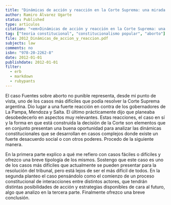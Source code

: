 ```yaml
---
title: "Dinámicas de acción y reacción en la Corte Suprema: una mirada al caso FAL sobre aborto no punible"
author: Ramiro Álvarez Ugarte
status: Published
type: articulos
citation: "<em>Dinámicas de acción y reacción en la Corte Suprema: una mirada al caso FAL sobre aborto no punible</em>, en Jurisprudencia Argentina, 11/7/12, JA 2012-III, fascículo n. 2, pág. 83, año 2012"
tag: ["teoria constitucional", "constitucionalismo popular", "aborto"]
file: 2012_Dinámicas_de_accion_y_reaccion.pdf
subjects: law
comments: no
isbn: "978-20-2262-8"
date: 2012-01-01
publishdate: 2012-01-01
filter:
  - erb
  - markdown
  - rubypants
---
```


El caso Fuentes sobre aborto no punible representa, desde mi punto de vista, uno de los casos más difíciles que podía resolver la Corte Suprema argentina. Dio lugar a una fuerte reacción en contra de los gobernadores de La Pampa, Mendoza y Salta. El último prácticamente dijo que planeaba desobedecerlo en aspectos muy relevantes. Estas reacciones, el caso en sí y la forma en que está construida la decisión de la Corte son elementos que en conjunto presentan una buena oportunidad para analizar las dinámicas constitucionales que se desarrollan en casos complejos donde existe un fuerte desacuerdo social o con otros poderes. Procedo de la siguiente manera.

En la primera parte explico a qué me refiero con casos fáciles o difíciles y ofrezco una breve tipología de los mismos. Sostengo que este caso es uno de los casos más difíciles que actualmente se pueden presentar para la resolución del tribunal, pero está lejos de ser el más difícil de todos. En la segunda planteo el caso pensándolo como el comienzo de un proceso constitucional de interacciones entre distintos actores, que tendrán distintas posibilidades de acción y estrategias disponibles de cara al futuro, algo que analizo en la tercera parte. Finalmente ofrezco una breve conclusión.